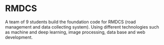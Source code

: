 # RMDCS
A team of 9 students build the foundation code for RMDCS (road management and data collecting system). Using different technologies such as machine and deep learning, image processing, data base and web development. 
